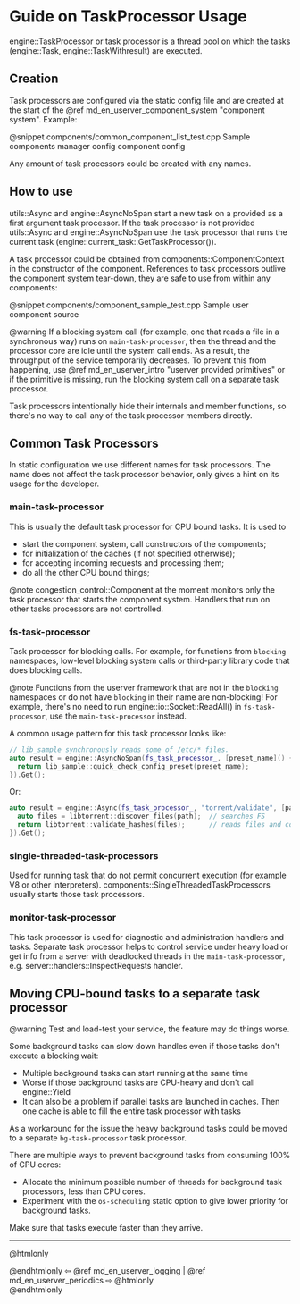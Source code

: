 # Guide on TaskProcessor Usage

engine::TaskProcessor or task processor is a thread pool on which the tasks
(engine::Task, engine::TaskWithresult) are executed.


## Creation

Task processors are configured via the static config file and are created at
the start of the @ref md_en_userver_component_system "component system". Example:

@snippet components/common_component_list_test.cpp  Sample components manager config component config

Any amount of task processors could be created with any names.

## How to use

utils::Async and engine::AsyncNoSpan start a new task on a provided as a
first argument task processor. If the task processor is not provided
utils::Async and engine::AsyncNoSpan use the task processor that
runs the current task (engine::current_task::GetTaskProcessor()). 

A task processor could be obtained from components::ComponentContext in the
constructor of the component. References to task processors outlive the
component system tear-down, they are safe to use from within any components:

@snippet components/component_sample_test.cpp  Sample user component source

@warning If a blocking system call (for example, one that reads
a file in a synchronous way) runs on `main-task-processor`, then the thread
and the processor core are idle until the system call ends. As a result, the
throughput of the service temporarily decreases. To prevent this from
happening, use @ref md_en_userver_intro "userver provided primitives" or
if the primitive is missing, run the blocking system call on a separate task
processor.

Task processors intentionally hide their internals and member functions, so
there's no way to call any of the task processor members directly.

## Common Task Processors

In static configuration we use different names for task processors. The name
does not affect the task processor behavior, only gives a hint on its usage
for the developer.


### main-task-processor

This is usually the default task processor for CPU bound tasks. It is used to
* start the component system, call constructors of the components;
* for initialization of the caches (if not specified otherwise);
* for accepting incoming requests and processing them;
* do all the other CPU bound things;

@note congestion_control::Component at the moment monitors only the
task processor that starts the component system. Handlers that run on other
tasks processors are not controlled.


### fs-task-processor

Task processor for blocking calls. For example, for functions from
`blocking` namespaces, low-level blocking system calls or third-party library
code that does blocking calls.

@note Functions from the userver framework that are not in the
`blocking` namespaces or do not have `blocking` in their name are non-blocking!
For example, there's no need to run
engine::io::Socket::ReadAll() in `fs-task-processor`, use the
`main-task-processor` instead.

A common usage pattern for this task processor looks like:

```cpp
// lib_sample synchronously reads some of /etc/* files.
auto result = engine::AsyncNoSpan(fs_task_processor_, [preset_name]() {
  return lib_sample::quick_check_config_preset(preset_name);
}).Get();
```

Or:
```cpp
auto result = engine::Async(fs_task_processor_, "torrent/validate", [path]() {
  auto files = libtorrent::discover_files(path);  // searches FS
  return libtorrent::validate_hashes(files);      // reads files and computes hashes
}).Get();
```


### single-threaded-task-processors

Used for running task that do not permit concurrent execution
(for example V8 or other interpreters).
components::SingleThreadedTaskProcessors usually
starts those task processors.


### monitor-task-processor

This task processor is used for diagnostic and administration handlers and
tasks. Separate task processor helps to control service under
heavy load or get info from a server with deadlocked threads
in the `main-task-processor`, e.g. server::handlers::InspectRequests handler.


## Moving CPU-bound tasks to a separate task processor

@warning Test and load-test your service, the feature may do things worse.

Some background tasks can slow down handles even if those tasks don't execute
a blocking wait:

* Multiple background tasks can start running at the same time
* Worse if those background tasks are CPU-heavy and don't call engine::Yield
* It can also be a problem if parallel tasks are launched in caches. Then one
  cache is able to fill the entire task processor with tasks

As a workaround for the issue the heavy background tasks could be moved to a
separate `bg-task-processor` task processor.

There are multiple ways to prevent background tasks from consuming 100% of
CPU cores:
* Allocate the minimum possible number of threads for background task
  processors, less than CPU cores.
* Experiment with the `os-scheduling` static option to give lower priority for
  background tasks.

Make sure that tasks execute faster than they arrive.


----------

@htmlonly <div class="bottom-nav"> @endhtmlonly
⇦ @ref md_en_userver_logging | @ref md_en_userver_periodics ⇨
@htmlonly </div> @endhtmlonly
